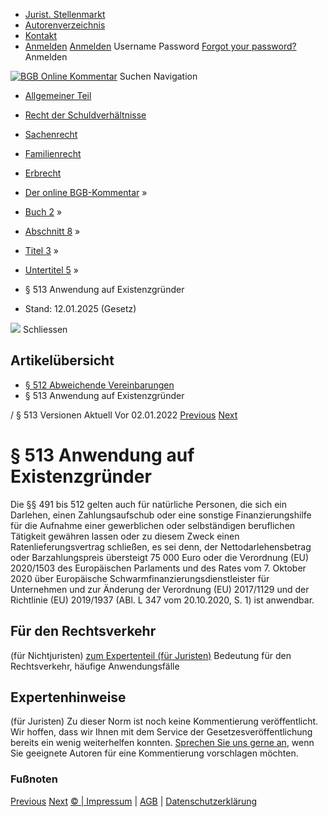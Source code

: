  * [Jurist. Stellenmarkt](https://bgb.kommentar.de/Buch-2/Abschnitt-8/Titel-3/Untertitel-5/</job-board> "Jurist. Stellenmarkt")
  * [Autorenverzeichnis](https://bgb.kommentar.de/Buch-2/Abschnitt-8/Titel-3/Untertitel-5/</Autorenverzeichnis> "Autorenverzeichnis")
  * [Kontakt](https://bgb.kommentar.de/Buch-2/Abschnitt-8/Titel-3/Untertitel-5/</Kontakt>)
  * [Anmelden](https://bgb.kommentar.de/Buch-2/Abschnitt-8/Titel-3/Untertitel-5/<#login> "show login form") [Anmelden](https://bgb.kommentar.de/Buch-2/Abschnitt-8/Titel-3/Untertitel-5/<#> "hide login form") Username Password
[Forgot your password?](https://bgb.kommentar.de/Buch-2/Abschnitt-8/Titel-3/Untertitel-5/</user/forgotpassword>) Anmelden 


[![BGB Online Kommentar](https://bgb.kommentar.de/extension/bgb/design/bgb/images/logo.png)](https://bgb.kommentar.de/Buch-2/Abschnitt-8/Titel-3/Untertitel-5/</> "BGB Online Kommentar")
Suchen
Navigation
  * [Allgemeiner Teil](https://bgb.kommentar.de/Buch-2/Abschnitt-8/Titel-3/Untertitel-5/</Buch-1>)
  * [Recht der Schuldverhältnisse](https://bgb.kommentar.de/Buch-2/Abschnitt-8/Titel-3/Untertitel-5/</Buch-2>)
  * [Sachenrecht](https://bgb.kommentar.de/Buch-2/Abschnitt-8/Titel-3/Untertitel-5/</Buch-3>)
  * [Familienrecht](https://bgb.kommentar.de/Buch-2/Abschnitt-8/Titel-3/Untertitel-5/</Buch-4>)
  * [Erbrecht](https://bgb.kommentar.de/Buch-2/Abschnitt-8/Titel-3/Untertitel-5/</Buch-5>)


  * [Der online BGB-Kommentar](https://bgb.kommentar.de/Buch-2/Abschnitt-8/Titel-3/Untertitel-5/</>) »
  * [Buch 2](https://bgb.kommentar.de/Buch-2/Abschnitt-8/Titel-3/Untertitel-5/</Buch-2>) »
  * [Abschnitt 8](https://bgb.kommentar.de/Buch-2/Abschnitt-8/Titel-3/Untertitel-5/</Buch-2/Abschnitt-8>) »
  * [Titel 3](https://bgb.kommentar.de/Buch-2/Abschnitt-8/Titel-3/Untertitel-5/</Buch-2/Abschnitt-8/Titel-3>) »
  * [Untertitel 5](https://bgb.kommentar.de/Buch-2/Abschnitt-8/Titel-3/Untertitel-5/</Buch-2/Abschnitt-8/Titel-3/Untertitel-5>) »
  * § 513 Anwendung auf Existenzgründer 
  * Stand: 12.01.2025 (Gesetz) 


![](https://vg01.met.vgwort.de/na/1c9909529ead4f509072c06d9081a7d5)
Schliessen 
## Artikelübersicht
  * [ § 512 Abweichende Vereinbarungen ](https://bgb.kommentar.de/Buch-2/Abschnitt-8/Titel-3/Untertitel-5/</Buch-2/Abschnitt-8/Titel-3/Untertitel-5/Abweichende-Vereinbarungen>)
  * § 513 Anwendung auf Existenzgründer 


/ § 513 
Versionen  Aktuell Vor 02.01.2022
[Previous](https://bgb.kommentar.de/Buch-2/Abschnitt-8/Titel-3/Untertitel-5/</Buch-2/Abschnitt-8/Titel-3/Untertitel-5/Abweichende-Vereinbarungen> "§ 512 Abweichende Vereinbarungen") [Next](https://bgb.kommentar.de/Buch-2/Abschnitt-8/Titel-3/Untertitel-5/</Buch-2/Abschnitt-8/Titel-3/Untertitel-6/Unentgeltliche-Darlehensvertraege> "§ 514 Unentgeltliche Darlehensverträge")
# § 513 Anwendung auf Existenzgründer
Die §§ 491 bis 512 gelten auch für natürliche Personen, die sich ein Darlehen, einen Zahlungsaufschub oder eine sonstige Finanzierungshilfe für die Aufnahme einer gewerblichen oder selbständigen beruflichen Tätigkeit gewähren lassen oder zu diesem Zweck einen Ratenlieferungsvertrag schließen, es sei denn, der Nettodarlehensbetrag oder Barzahlungspreis übersteigt 75 000 Euro oder die Verordnung (EU) 2020/1503 des Europäischen Parlaments und des Rates vom 7. Oktober 2020 über Europäische Schwarmfinanzierungsdienstleister für Unternehmen und zur Änderung der Verordnung (EU) 2017/1129 und der Richtlinie (EU) 2019/1937 (ABl. L 347 vom 20.10.2020, S. 1) ist anwendbar.
## Für den Rechtsverkehr 
(für Nichtjuristen)
[zum Expertenteil (für Juristen)](https://bgb.kommentar.de/Buch-2/Abschnitt-8/Titel-3/Untertitel-5/<#expertenhinweise>)
Bedeutung für den Rechtsverkehr, häufige Anwendungsfälle
## Expertenhinweise
(für Juristen)
Zu dieser Norm ist noch keine Kommentierung veröffentlicht. Wir hoffen, dass wir Ihnen mit dem Service der Gesetzesveröffentlichung bereits ein wenig weiterhelfen konnten. [Sprechen Sie uns gerne an](https://bgb.kommentar.de/Buch-2/Abschnitt-8/Titel-3/Untertitel-5/</Kontakt>), wenn Sie geeignete Autoren für eine Kommentierung vorschlagen möchten. 
### Fußnoten
[Previous](https://bgb.kommentar.de/Buch-2/Abschnitt-8/Titel-3/Untertitel-5/</Buch-2/Abschnitt-8/Titel-3/Untertitel-5/Abweichende-Vereinbarungen> "§ 512 Abweichende Vereinbarungen") [Next](https://bgb.kommentar.de/Buch-2/Abschnitt-8/Titel-3/Untertitel-5/</Buch-2/Abschnitt-8/Titel-3/Untertitel-6/Unentgeltliche-Darlehensvertraege> "§ 514 Unentgeltliche Darlehensverträge")
[© | Impressum](https://bgb.kommentar.de/Buch-2/Abschnitt-8/Titel-3/Untertitel-5/</Kontakt>) | [AGB](https://bgb.kommentar.de/Buch-2/Abschnitt-8/Titel-3/Untertitel-5/</AGB>) | [Datenschutzerklärung](https://bgb.kommentar.de/Buch-2/Abschnitt-8/Titel-3/Untertitel-5/</Datenschutzerklaerung-fuer-Leser>)
